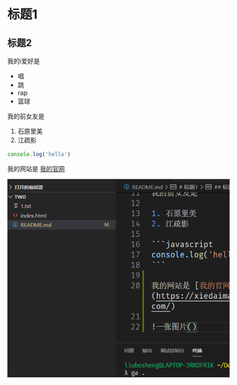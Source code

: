 # 标题1
## 标题2

我的i爱好是

* 唱
* 跳
* rap
* 篮球

我的前女友是

1. 石原里美
2. 江疏影

```javascript
console.log('hello')
```

我的网站是 [我的官网](https://xiedaimala.com/)

![一张图片](1.png)